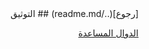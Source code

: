 <div dir=rtl markdown=1>
[رجوع](../readme.md)
## التوثيق

[الدوال المساعدة](./ar/helpers.md)
</div>
